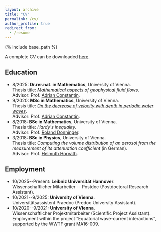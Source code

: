 ```yaml
---
layout: archive
title: "CV"
permalink: /cv/
author_profile: true
redirect_from:
  - /resume
---
```


{% include base_path %}

A complete CV can be downloaded [here](https://luigi-roberti.github.io/files/CV.pdf).

Education
------
* 8/2025: <b>Dr.rer.nat. in Mathematics</b>, University of Vienna.<br />
Thesis title: [<i>Mathematical aspects of geophysical fluid flows</i>](https://utheses.univie.ac.at/detail/76235/).<br />
Advisor: Prof. [Adrian Constantin](https://ucrisportal.univie.ac.at/en/persons/adrian-constantin).
* 9/2020: <b>MSc in Mathematics</b>, University of Vienna.<br />
Thesis title: [<i>On the decrease of velocity with depth in periodic water waves</i>](https://utheses.univie.ac.at/detail/56793/).<br />
Advisor: Prof. [Adrian Constantin](https://ucrisportal.univie.ac.at/en/persons/adrian-constantin).
* 8/2018: <b>BSc in Mathematics</b>, University of Vienna.<br />
Thesis title: <i>Hardy's inequality.</i><br />
Advisor: Prof. [Roland Donninger](https://homepage.univie.ac.at/roland.donninger/).
* 3/2018: <b>BSc in Physics</b>, University of Vienna.<br />
Thesis title: <i>Computing the volume distribution of an aerosol from the measurement of its attenuation coefficient</i> (in German).<br />
Advisor: Prof. [Helmuth Horvath](https://oecv.at/Biolex/Detail/10800194).

Employment
------
* 10/2025--Present: <b>Leibniz Universität Hannover</b>.<br />
Wissenschaftlicher Mitarbeiter -- Postdoc (Postdoctoral Research Assistant).
* 10/2021--9/2025: <b>University of Vienna</b>.<br />
Universitätsassistent Praedoc (Predoc University Assistant).
* 10/2020--9/2021: <b>University of Vienna</b>.<br />
Wissenschaftlicher Projektmitarbeiter (Scientific Project Assistant).<br />
Employment within the project “Equatorial wave-current interactions”, supported by the WWTF grant MA16-009.

